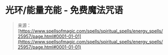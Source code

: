 <!--yml

category: 未分类

date: 2024-06-12 19:13:18

-->

# 光环/能量充能 - 免费魔法咒语

> 来源：[https://www.spellsofmagic.com/spells/spiritual_spells/energy_spells/25957/page.html#0001-01-01](https://www.spellsofmagic.com/spells/spiritual_spells/energy_spells/25957/page.html#0001-01-01)

